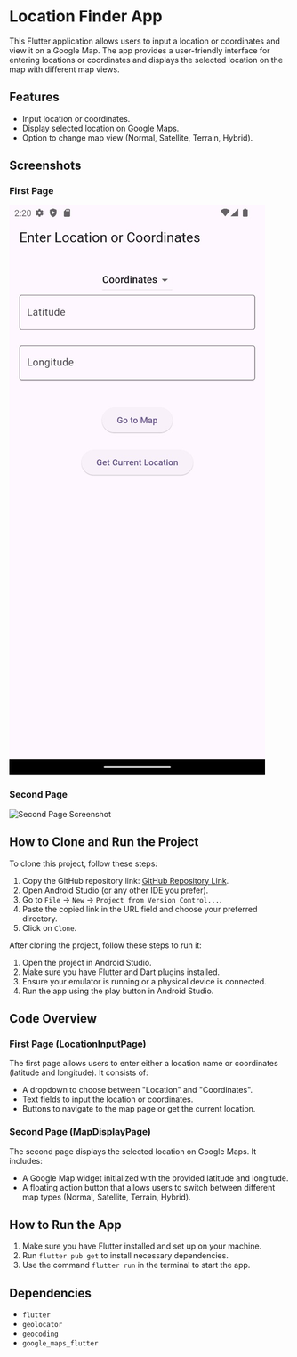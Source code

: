 # Location Finder App

This Flutter application allows users to input a location or coordinates and view it on a Google Map. The app provides a user-friendly interface for entering locations or coordinates and displays the selected location on the map with different map views.

## Features

- Input location or coordinates.
- Display selected location on Google Maps.
- Option to change map view (Normal, Satellite, Terrain, Hybrid).

## Screenshots

### First Page
![First Page Screenshot](https://github.com/Gunitgirdhar/Location_finder-RIDESENSE/blob/16147c0b18bab1e6edf966a634f802156133d61c/01.jpg)

### Second Page
![Second Page Screenshot](path_to_second_page_screenshot)

## How to Clone and Run the Project

To clone this project, follow these steps:

1. Copy the GitHub repository link: [GitHub Repository Link](https://github.com/Gunitgirdhar/Location_finder-RIDESENSE).
2. Open Android Studio (or any other IDE you prefer).
3. Go to `File` -> `New` -> `Project from Version Control...`.
4. Paste the copied link in the URL field and choose your preferred directory.
5. Click on `Clone`.

After cloning the project, follow these steps to run it:

1. Open the project in Android Studio.
2. Make sure you have Flutter and Dart plugins installed.
3. Ensure your emulator is running or a physical device is connected.
4. Run the app using the play button in Android Studio.

## Code Overview

### First Page (LocationInputPage)

The first page allows users to enter either a location name or coordinates (latitude and longitude). It consists of:

- A dropdown to choose between "Location" and "Coordinates".
- Text fields to input the location or coordinates.
- Buttons to navigate to the map page or get the current location.

### Second Page (MapDisplayPage)

The second page displays the selected location on Google Maps. It includes:

- A Google Map widget initialized with the provided latitude and longitude.
- A floating action button that allows users to switch between different map types (Normal, Satellite, Terrain, Hybrid).

## How to Run the App

1. Make sure you have Flutter installed and set up on your machine.
2. Run `flutter pub get` to install necessary dependencies.
3. Use the command `flutter run` in the terminal to start the app.

## Dependencies

- `flutter`
- `geolocator`
- `geocoding`
- `google_maps_flutter`



